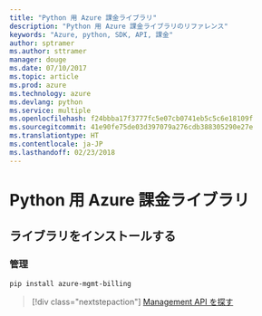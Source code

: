 ```yaml
---
title: "Python 用 Azure 課金ライブラリ"
description: "Python 用 Azure 課金ライブラリのリファレンス"
keywords: "Azure, python, SDK, API, 課金"
author: sptramer
ms.author: sttramer
manager: douge
ms.date: 07/10/2017
ms.topic: article
ms.prod: azure
ms.technology: azure
ms.devlang: python
ms.service: multiple
ms.openlocfilehash: f24bbba17f3777fc5e07cb0741eb5c5c6e18109f
ms.sourcegitcommit: 41e90fe75de03d397079a276cdb388305290e27e
ms.translationtype: HT
ms.contentlocale: ja-JP
ms.lasthandoff: 02/23/2018
---
```

# <a name="azure-billing-libraries-for-python"></a>Python 用 Azure 課金ライブラリ

## <a name="install-the-libraries"></a>ライブラリをインストールする


### <a name="management"></a>管理

```bash
pip install azure-mgmt-billing
```
> [!div class="nextstepaction"]
> [Management API を探す](/python/api/overview/azure/billing/management)